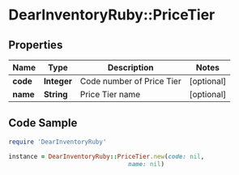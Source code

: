 # DearInventoryRuby::PriceTier

## Properties

Name | Type | Description | Notes
------------ | ------------- | ------------- | -------------
**code** | **Integer** | Code number of Price Tier | [optional] 
**name** | **String** | Price Tier name | [optional] 

## Code Sample

```ruby
require 'DearInventoryRuby'

instance = DearInventoryRuby::PriceTier.new(code: nil,
                                 name: nil)
```


